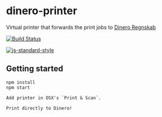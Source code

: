 # dinero-printer
Virtual printer that forwards the print jobs to [Dinero Regnskab](https://dinero.dk/)

[![Build Status](https://travis-ci.org/auchenberg/dinero-printer.svg?branch=master)](https://travis-ci.org/auchenberg/dinero-printer)

[![js-standard-style](https://cdn.rawgit.com/feross/standard/master/badge.svg)](https://github.com/feross/standard)


## Getting started

```
npm install
npm start

Add printer in OSX's `Print & Scan`.

Print directly to Dinero!
```

